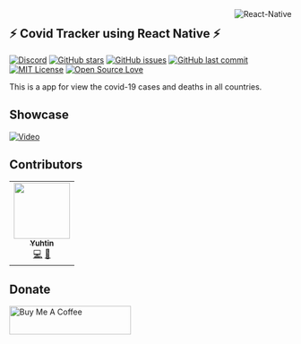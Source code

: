 <img src="https://miro.medium.com/max/200/1*mrOXGyIa3BlPK80peLmEbA.png" alt="React-Native" title="React-Native" align=right>

## :zap: Covid Tracker using React Native :zap:

[![Discord](https://img.shields.io/discord/700673055982354472?label=Discord)](https://discord.gg/ShpKBgk)
[![GitHub stars](https://img.shields.io/github/stars/Yuhtin/react-covid-tracker.svg)](https://github.com/Yuhtin/react-covid-tracker/stargazers)
[![GitHub issues](https://img.shields.io/github/issues-raw/Yuhtin/react-covid-tracker.svg?label=issues)](https://github.com/Yuhtin/react-covid-tracker/issues)
[![GitHub last commit](https://img.shields.io/github/last-commit/Yuhtin/react-covid-tracker.svg)](https://github.com/Yuhtin/react-covid-tracker/commit)
[![MIT License](https://img.shields.io/badge/license-MIT-blue.svg?color=1bcc1b)](https://choosealicense.com/licenses/mit/)
[![Open Source Love](https://badges.frapsoft.com/os/v1/open-source.png?v=103)](https://github.com/ellerbrock/open-source-badges/)

This is a app for view the covid-19 cases and deaths in all countries.

## Showcase
[![Video](https://media.giphy.com/media/ahE5gPOxqNtf0ielq4/giphy.gif)](https://youtu.be/iy9iKOLkLhc)

## Contributors
<table>
  <tr>
    <td align="center"><a href="https://github.com/Yuhtin"><img src="https://avatars1.githubusercontent.com/u/26367735?v=4" width="100px;" alt=""/><br /><sub><b>Yuhtin</b></sub></a><br /><a href="https://github.com/Yuhtin/react-covid-tracker/commits?author=Yuhtin" title="Code">💻</a>  <a href="https://github.com/Yuhtin/react-covid-tracker/commits?author=Yuhtin" title="Documentation">📖</a></td>   
  </tr>
</table>

## Donate
<a href="https://www.buymeacoffee.com/Yuhtin" target="_blank"><img src="https://cdn.buymeacoffee.com/buttons/lato-orange.png" title="Buy Me A Coffee" style="height: 51px !important;width: 217px !important;" ></a>
